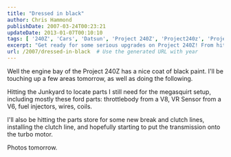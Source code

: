 ```yaml
---
title: "Dressed in black"
author: Chris Hammond
publishDate: 2007-03-24T00:23:21
updateDate: 2013-01-07T00:10:10
tags: [ '240Z', 'Cars', 'Datsun', 'Project 240Z', 'Project240z', 'Project240Zcom' ]
excerpt: "Get ready for some serious upgrades on Project 240Z! From hitting the junkyard for Ford parts to installing new break and clutch lines, exciting progress is on the way. Stay tuned for transformation photos."
url: /2007/dressed-in-black  # Use the generated URL with year
---
```

<P>Well the engine bay of the Project 240Z has a nice coat of black paint. I'll be touching up a few areas tomorrow, as well as doing the following.</P> <P>Hitting the Junkyard to locate parts I still need for the megasquirt setup, including mostly these ford parts: throttlebody from a V8, VR Sensor from a V6, fuel injectors, wires, coils. </P> <P>I'll also be hitting the parts store for some new break and clutch lines, installing the clutch line, and hopefully starting to put the transmission&nbsp;onto the turbo motor.</P> <P>Photos tomorrow.</P>


